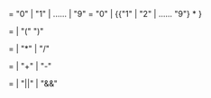 <Number> = "0" | "1" | ...... | "9"
<DecimalNumber> = "0" | {{"1" | "2" | ...... "9"} <Number>* }

<PrimaryExpression> = <DecimalNumber> |
  "(" <LogicalExpression> ")"

<MultiplicativeExpression> = <PrimaryExpression> | <MultiplicativeExpression> "*" <PrimaryExpression> | 
  <MultiplicativeExpression> "/" <PrimaryExpression>

<AdditiveExpression> = <MultiplicativeExpression> |
  <AdditiveExpression> "+" <MultiplicativeExpression>  |
  <AdditiveExpression> "-" <MultiplicativeExpression>

<LogicalExpression> = <AdditiveExpression> |
  <LogicalExpression> "||" <AdditiveExpression> |
  <LogicalExpression> "&&" <AdditiveExpression>
